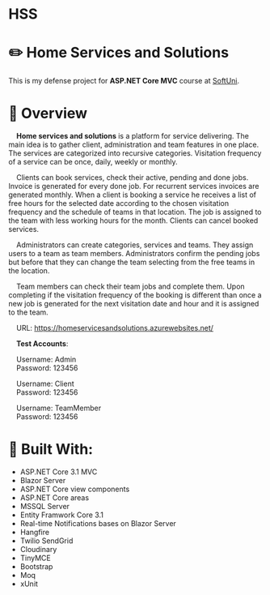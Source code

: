 # HSS























# :pencil2: Home Services and Solutions
This is my defense project for **ASP.NET Core MVC** course at [SoftUni](https://softuni.bg). 
# :memo: Overview
&nbsp;&nbsp;&nbsp;&nbsp;**Home services and solutions** is a platform for service delivering. The main idea is to gather client, administration and team features in one place. The services are categorized into recursive categories. Visitation frequency of a service can be once, daily, weekly or monthly.

&nbsp;&nbsp;&nbsp;&nbsp;Clients can book services, check their active, pending and done jobs. Invoice is generated for every done job. For recurrent services invoices are generated monthly. When a client is booking a service he receives a list of free hours for the selected date according to the chosen visitation frequency and the schedule of teams in that location. The job is assigned to the team with less working hours for the month. Clients can cancel booked services.
  
&nbsp;&nbsp;&nbsp;&nbsp;Administrators can create categories, services and teams. They assign users to a team as team members. Administrators confirm the pending jobs but before that they can change the team selecting from the free teams in the location.
  
&nbsp;&nbsp;&nbsp;&nbsp;Team members can check their team jobs and complete them. Upon completing if the visitation frequency of the booking is different than once a new job is generated for the next visitation date and hour and it is assigned to the team.

&nbsp;&nbsp;&nbsp;&nbsp;URL: <https://homeservicesandsolutions.azurewebsites.net/>

&nbsp;&nbsp;&nbsp;&nbsp;**Test Accounts**:

&nbsp;&nbsp;&nbsp;&nbsp;Username: Admin  
&nbsp;&nbsp;&nbsp;&nbsp;Password: 123456  

&nbsp;&nbsp;&nbsp;&nbsp;Username: Client  
&nbsp;&nbsp;&nbsp;&nbsp;Password: 123456  

&nbsp;&nbsp;&nbsp;&nbsp;Username: TeamMember  
&nbsp;&nbsp;&nbsp;&nbsp;Password: 123456
# :hammer: Built With:
* ASP.NET Core 3.1 MVC
* Blazor Server
* ASP.NET Core view components
* ASP.NET Core areas
* MSSQL Server
* Entity Framwork Core 3.1
* Real-time Notifications bases on Blazor Server
* Hangfire
* Twilio SendGrid
* Cloudinary
* TinyMCE
* Bootstrap
* Moq
* xUnit
